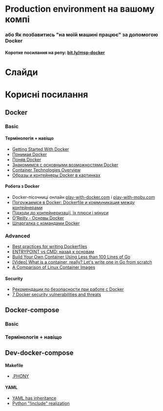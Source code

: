 # Production environment на вашому компі
### або Як позбавитись "на моїй машині працює" за допомогою Docker

#### Коротке посилання на репу: [bit.ly/msp-docker](http://bit.ly/msp-docker)


# Слайди


# Корисні посилання


## Docker

### Basic

#### Термінологія + навіщо

* [Getting Started With Docker](https://github.com/msproadshow/2017-docker-local/blob/master/materials/6348213-dzone-rc221-gettingstartedwithdocker.pdf)
* [Понимая Docker](https://habrahabr.ru/post/253877/)
* [Поняв Docker](https://habrahabr.ru/post/277699/)
* [Знакомимся с основными возможностями Docker](https://xakep.ru/2015/06/01/docker-usage/)
* [Container Technologies Overview](https://dzone.com/articles/container-technologies-overview)
* [Образы и контейнеры Docker в картинках](https://habrahabr.ru/post/272145/)

#### Робота з Docker

* Docker-пісочниці онлайн [play-with-docker.com](http://play-with-docker.com) і [play-with-moby.com](http://play-with-moby.com/)
* [Погружаемся в Docker: Dockerfile и коммуникация между контейнерами](https://habrahabr.ru/company/infobox/blog/240623/)
* [Підходи до контейнеризації, їх плюси і мінуси](https://stackoverflow.com/questions/24928772/docker-how-to-dockerize-and-deploy-multiple-instances-of-a-lamp-application)
* [O'Reilly - Основы Docker](http://onreader.mdl.ru/UsingDocker/content/Ch04.html)
* [Шпаргалка с командами Docker](https://habrahabr.ru/company/flant/blog/336654/)


### Advanced

* [Best practices for writing Dockerfiles](https://docs.docker.com/engine/userguide/eng-image/dockerfile_best-practices/)
* [ENTRYPOINT vs CMD: назад к основам](https://habrahabr.ru/company/southbridge/blog/329138/)
* [Build Your Own Container Using Less than 100 Lines of Go](https://www.infoq.com/articles/build-a-container-golang)
* [[Video] What is a container, really? Let's write one in Go from scratch](https://www.youtube.com/watch?v=HPuvDm8IC-4)
* [A Comparison of Linux Container Images](http://crunchtools.com/comparison-linux-container-images/)


#### Security

* [Рекомендации по безопасности при работе с Docker](https://habrahabr.ru/post/333402/[iz-pesochnitsy]-rekomendatsii-po-bezopasno/#ispolzuyte-privatnye-ili-doverennye-repozitorii-trusted-repositories)
* [7 Docker security vulnerabilities and threats](https://sysdig.com/blog/7-docker-security-vulnerabilities/)


## Docker-compose

### Basic

### Термінологія + навіщо




## Dev-docker-compose
#### Makefile
* [.PHONY](https://stackoverflow.com/questions/2145590/what-is-the-purpose-of-phony-in-a-makefile)

#### YAML
* [YAML has inheritance](https://stackoverflow.com/questions/14184971/more-complex-inheritance-in-yaml)
* [Python "!include" realization](https://stackoverflow.com/a/9577670/8477497)
